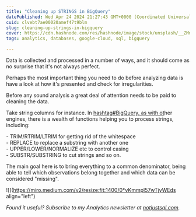 ```yaml
---
title: "Cleaning up STRINGS in BigQuery"
datePublished: Wed Apr 24 2024 21:27:43 GMT+0000 (Coordinated Universal Time)
cuid: clvebt7ae00020amef47t9blm
slug: cleaning-up-strings-in-bigquery
cover: https://cdn.hashnode.com/res/hashnode/image/stock/unsplash/__ZMnefoI3k/upload/fbb56c2a25b80c649488765f453d4965.jpeg
tags: analytics, databases, google-cloud, sql, bigquery

---
```


Data is collected and processed in a number of ways, and it should come as no surprise that it's not always perfect.

Perhaps the most important thing you need to do before analyzing data is have a look at how it's presented and check for irregularities.

Before any sound analysis a great deal of attention needs to be paid to cleaning the data.

Take string columns for instance. In [hashtag#BigQuery, as with ot](https://www.linkedin.com/feed/hashtag/?keywords=bigquery&highlightedUpdateUrns=urn%3Ali%3Aactivity%3A7188500022613721089)her engines, there is a wealth of functions helping you to process strings, including:

\- TRIM/RTRIM/LTRIM for getting rid of the whitespace  
\- REPLACE to replace a substring with another one  
\- UPPER/LOWER/NORMALIZE etc to control casing  
\- SUBSTR/SUBSTRING to cut strings and so on.

The main goal here is to bring everything to a common denominator, being able to tell which observations belong together and which data can be considered "missing".

![](https://miro.medium.com/v2/resize:fit:1400/0*vKmmpl57wTjyWEds align="left")

*Found it useful? Subscribe to my Analytics newsletter at* [*notjustsql.com*](https://www.notjustsql.com)*.*